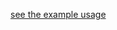 [see the example usage](https://github.com/kjozsa/easyjdbc/blob/master/src/main/scala/org/freeside/testclient/Client.scala)

